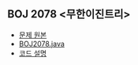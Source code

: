 ## BOJ 2078 <무한이진트리>

- [문제 원본](https://www.acmicpc.net/problem/2078)
- [BOJ2078.java](BOJ2078.java)
- [코드 설명](https://yback.oopy.io/14df0071-8e1c-4d64-a2d6-5f63fb88f081)
